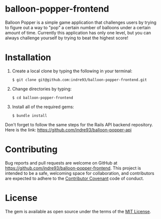 # balloon-popper-frontend

Balloon Popper is a simple game application that challenges users by trying to figure out a way to "pop" a certain number of balloons under a certain amount of time. Currently this application has only one level, but you can always challenge yourself by trying to beat the highest score!

# Installation

1. Create a local clone by typing the following in your terminal:

    `$ git clone git@github.com:indre93/balloon-popper-frontend.git`

2. Change directories by typing:

    `$ cd balloon-popper-frontend`

3. Install all of the required gems:

    `$ bundle install`

Don't forget to follow the same steps for the Rails API backend repository. Here is the link:
https://github.com/indre93/balloon-popper-api

# Contributing

Bug reports and pull requests are welcome on GitHub at https://github.com/indre93/balloon-popper-frontend. This project is intended to be a safe, welcoming space for collaboration, and contributors are expected to adhere to the [Contributor Covenant](http://contributor-covenant.org) code of conduct.

# License

The gem is available as open source under the terms of the [MIT License](https://opensource.org/licenses/MIT).
